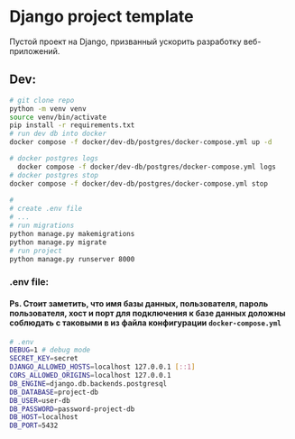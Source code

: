 # Django project template
Пустой проект на Django, призванный ускорить разработку веб-приложений.
## Dev:
```bash
# git clone repo
python -m venv venv
source venv/bin/activate
pip install -r requirements.txt
# run dev db into docker
docker compose -f docker/dev-db/postgres/docker-compose.yml up -d

# docker postgres logs
  docker compose -f docker/dev-db/postgres/docker-compose.yml logs
# docker postgres stop
docker compose -f docker/dev-db/postgres/docker-compose.yml stop
  
# 
# create .env file
# ...
# run migrations
python manage.py makemigrations
python manage.py migrate
# run project
python manage.py runserver 8000 
```
### .env file:
#### Ps. Стоит заметить, что имя базы данных, пользователя, пароль пользователя, хост и порт для подключения к базе данных доложны соблюдать с таковыми в из файла конфигурации `docker-compose.yml`
```bash
# .env
DEBUG=1 # debug mode
SECRET_KEY=secret
DJANGO_ALLOWED_HOSTS=localhost 127.0.0.1 [::1]
CORS_ALLOWED_ORIGINS=localhost 127.0.0.1
DB_ENGINE=django.db.backends.postgresql
DB_DATABASE=project-db
DB_USER=user-db
DB_PASSWORD=password-project-db
DB_HOST=localhost
DB_PORT=5432
```